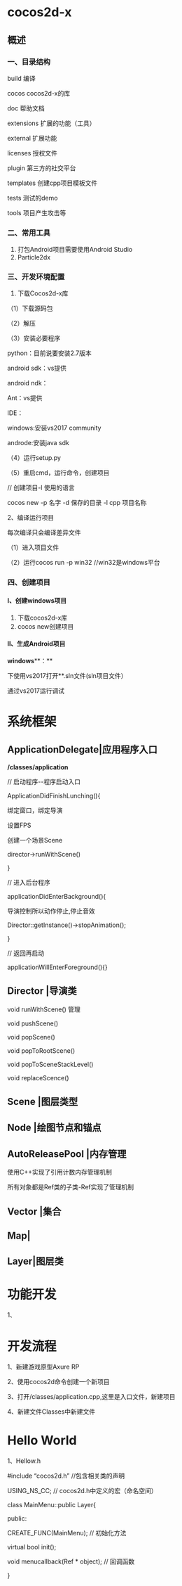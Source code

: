 # cocos2d-x

## 概述

### 一、目录结构

build     编译

cocos     cocos2d-x的库

doc      帮助文档

extensions  扩展的功能（工具）

external   扩展功能

licenses   授权文件

plugin    第三方的社交平台

templates  创建cpp项目模板文件

tests     测试的demo

tools     项目产生攻击等

### 二、常用工具

1. 打包Android项目需要使用Android Studio
2. Particle2dx

### 三、开发环境配置

1. 下载Cocos2d-x库

（1）下载源码包

（2）解压

（3）安装必要程序

python：目前说要安装2.7版本

android sdk：vs提供

android ndk：

Ant：vs提供

IDE：

windows:安装vs2017 community

androde:安装java sdk

（4）运行setup.py

（5）重启cmd，运行命令，创建项目

// 创建项目-l 使用的语言

cocos new -p 名字 -d 保存的目录 -l cpp 项目名称

2、编译运行项目

每次编译只会编译差异文件

（1）进入项目文件

（2）运行cocos run -p win32 //win32是windows平台

### 四、创建项目

#### Ⅰ、创建windows项目

1. 下载cocos2d-x库
2. cocos new创建项目

#### Ⅱ、生成Android项目

**windows****：**

下使用vs2017打开**.sln文件(sln项目文件）

通过vs2017运行调试

# 系统框架

## ApplicationDelegate|应用程序入口

**/classes/application**

// 启动程序--程序启动入口

ApplicationDidFinishLunching(){

绑定窗口，绑定导演

设置FPS

创建一个场景Scene

director->runWithScene()

}

// 进入后台程序

applicationDidEnterBackground(){

导演控制所以动作停止,停止音效

Director::getInstance()->stopAnimation();

}

// 返回再启动

applicationWillEnterForeground(){}

## Director |导演类

void runWithScene() 管理 

void pushScene()

void popScene()

void popToRootScene()

void popToSceneStackLevel()

void replaceScence()

## Scene |图层类型

## Node |绘图节点和锚点

## AutoReleasePool |内存管理

使用C++实现了引用计数内存管理机制

所有对象都是Ref类的子类-Ref实现了管理机制

 

## Vector |集合

## Map|

## Layer|图层类

# 功能开发

1、

# 开发流程

1、新建游戏原型Axure RP

2、使用cocos2d命令创建一个新项目

3、打开/classes/application.cpp,这里是入口文件，新建项目

4、新建文件Classes中新建文件

# Hello World

1、Hellow.h

\#include “cocos2d.h” //包含相关类的声明

USING_NS_CC; // cocos2d.h中定义的宏（命名空间）

class MainMenu::public Layer{

public:

CREATE_FUNC(MainMenu); // 初始化方法

 

virtual bool init();

void menucallback(Ref * object); // 回调函数

}